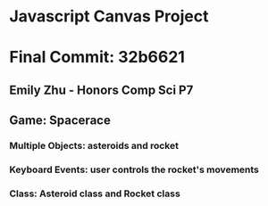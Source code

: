 # Javascript Canvas Project
# Final Commit: 32b6621
## Emily Zhu - Honors Comp Sci P7
## Game: Spacerace
### Multiple Objects: asteroids and rocket
### Keyboard Events: user controls the rocket's movements
### Class: Asteroid class and Rocket class
